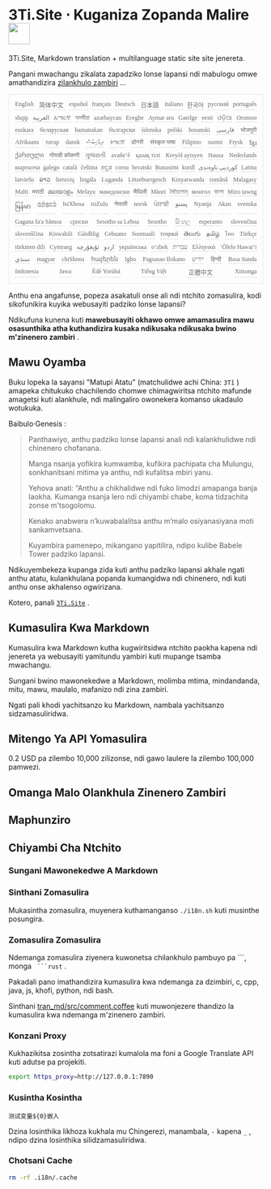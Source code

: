 <h1 style="justify-content:space-between">3Ti.Site ⋅ Kuganiza Zopanda Malire<img src="//i-01.eu.org/3Ti/logo.svg" style="user-select:none;margin-top:-1px;width:42px"></h1>

3Ti.Site, Markdown translation + multilanguage static site site jenereta.

Pangani mwachangu zikalata zapadziko lonse lapansi ndi mabulogu omwe amathandizira [zilankhulo zambiri](https://github.com/i18n-site/node/blob/main/lang/src/index.js) ...

<pre class="langli" style="display:flex;flex-wrap:wrap;background:transparent;border:1px solid #eee;font-size:12px;box-shadow:0 0 3px inset #eee;padding:12px 5px 4px 12px;justify-content:space-between;"><style>pre.langli i{font-weight:300;font-family:s;margin-right:7px;margin-bottom:8px;font-style:normal;color:#666;border-bottom:1px dashed #ccc;}</style><i>English</i><i> 简体中文 </i><i>español</i><i>français</i><i>Deutsch</i><i> 日本語 </i><i>italiano</i><i>한국어</i><i>русский</i><i>português</i><i>shqip</i><i>‫العربية‬</i><i>አማርኛ</i><i>অসমীয়া</i><i>azərbaycan</i><i>Eʋegbe</i><i>Aymar aru</i><i>Gaeilge</i><i>eesti</i><i>ଓଡ଼ିଆ</i><i>Oromoo</i><i>euskara</i><i>беларуская</i><i>bamanakan</i><i>български</i><i>íslenska</i><i>polski</i><i>bosanski</i><i>‫فارسی‬</i><i>भोजपुरी</i><i>Afrikaans</i><i>татар</i><i>dansk</i><i>‫ދިވެހިބަސް‬</i><i>ትግርኛ</i><i>डोगरी</i><i>संस्कृत भाषा</i><i>Filipino</i><i>suomi</i><i>Frysk</i><i>ខ្មែរ</i><i>ქართული</i><i>गोंयची कोंकणी</i><i>ગુજરાતી</i><i>avañe’ẽ</i><i>қазақ тілі</i><i>Kreyòl ayisyen</i><i>Hausa</i><i>Nederlands</i><i>кыргызча</i><i>galego</i><i>català</i><i>čeština</i><i>ಕನ್ನಡ</i><i>corsu</i><i>hrvatski</i><i>Runasimi</i><i>kurdî</i><i>‫کوردیی ناوەندی‬</i><i>Latina</i><i>latviešu</i><i>ລາວ</i><i>lietuvių</i><i>lingála</i><i>Luganda</i><i>Lëtzebuergesch</i><i>Kinyarwanda</i><i>română</i><i>Malagasy</i><i>Malti</i><i>मराठी</i><i>മലയാളം</i><i>Melayu</i><i>македонски</i><i>मैथिली</i><i>Māori</i><i>মৈতৈলোন্</i><i>монгол</i><i>বাংলা</i><i>Mizo ṭawng</i><i>မြန်မာ</i><i>𞄀𞄄𞄰𞄩𞄍𞄜𞄰</i><i>IsiXhosa</i><i>isiZulu</i><i>नेपाली</i><i>norsk</i><i>ਪੰਜਾਬੀ</i><i>‫پښتو‬</i><i>Nyanja</i><i>Akan</i><i>svenska</i><i>Gagana fa'a Sāmoa</i><i>српски</i><i>Sesotho sa Leboa</i><i>Sesotho</i><i>සිංහල</i><i>esperanto</i><i>slovenčina</i><i>slovenščina</i><i>Kiswahili</i><i>Gàidhlig</i><i>Cebuano</i><i>Soomaali</i><i>тоҷикӣ</i><i>తెలుగు</i><i>தமிழ்</i><i>ไทย</i><i>Türkçe</i><i>türkmen dili</i><i>Cymraeg</i><i>‫ئۇيغۇرچە‬</i><i>‫اردو‬</i><i>українська</i><i>o‘zbek</i><i>‫עברית‬</i><i>Ελληνικά</i><i>ʻŌlelo Hawaiʻi</i><i>‫سنڌي‬</i><i>magyar</i><i>chiShona</i><i>հայերեն</i><i>Igbo</i><i>Pagsasao Ilokano</i><i>‫ייִדיש‬</i><i>हिन्दी</i><i>Basa Sunda</i><i>Indonesia</i><i>Jawa</i><i>Èdè Yorùbá</i><i>Tiếng Việt</i><i> 正體中文 </i><i>Xitsonga</i></pre>

Anthu ena angafunse, popeza asakatuli onse ali ndi ntchito zomasulira, kodi sikofunikira kuyika webusayiti padziko lonse lapansi?

Ndikufuna kunena kuti **mawebusayiti okhawo omwe amamasulira mawu osasunthika atha kuthandizira kusaka ndikusaka ndikusaka bwino m'zinenero zambiri** .

## Mawu Oyamba

Buku lopeka la sayansi &quot;Matupi Atatu&quot; (matchulidwe achi China: `3Tǐ` ) amapeka chitukuko chachilendo chomwe chimagwiritsa ntchito mafunde amagetsi kuti alankhule, ndi malingaliro owonekera komanso ukadaulo wotukuka.

Baibulo·Genesis :

> Panthawiyo, anthu padziko lonse lapansi anali ndi kalankhulidwe ndi chinenero chofanana.
>
> Manga nsanja yofikira kumwamba, kufikira pachipata cha Mulungu, sonkhanitsani mitima ya anthu, ndi kufalitsa mbiri yanu.
>
> Yehova anati: “Anthu a chikhalidwe ndi fuko limodzi amapanga banja laokha. Kumanga nsanja lero ndi chiyambi chabe, koma tidzachita zonse m'tsogolomu.
>
> Kenako anabwera n’kuwabalalitsa anthu m’malo osiyanasiyana moti sankamvetsana.
>
> Kuyambira pamenepo, mikangano yapitilira, ndipo kulibe Babele Tower padziko lapansi.

Ndikuyembekeza kupanga zida kuti anthu padziko lapansi akhale ngati anthu atatu, kulankhulana popanda kumangidwa ndi chinenero, ndi kuti anthu onse akhalenso ogwirizana.

Kotero, panali [`3Ti.Site`](//3Ti.Site) .

## Kumasulira Kwa Markdown

Kumasulira kwa Markdown kutha kugwiritsidwa ntchito paokha kapena ndi jenereta ya webusayiti yamitundu yambiri kuti mupange tsamba mwachangu.

Sungani bwino mawonekedwe a Markdown, molimba mtima, mindandanda, mitu, mawu, maulalo, mafanizo ndi zina zambiri.

Ngati pali khodi yachitsanzo ku Markdown, nambala yachitsanzo sidzamasuliridwa.

## Mitengo Ya API Yomasulira

0.2 USD pa zilembo 10,000 zilizonse, ndi gawo laulere la zilembo 100,000 pamwezi.

## Omanga Malo Olankhula Zinenero Zambiri

## Maphunziro

## Chiyambi Cha Ntchito

### Sungani Mawonekedwe A Markdown

### Sinthani Zomasulira

Mukasintha zomasulira, muyenera kuthamanganso `./i18n.sh` kuti musinthe posungira.

### Zomasulira Zomasulira

Ndemanga zomasulira ziyenera kuwonetsa chilankhulo pambuyo pa \```, monga ` ```rust` .

Pakadali pano imathandizira kumasulira kwa ndemanga za dzimbiri, c, cpp, java, js, khofi, python, ndi bash.

Sinthani [tran_md/src/comment.coffee](https://github.com/i18n-site/node/blob/main/tran_md/src/comment.coffee) kuti muwonjezere thandizo la kumasulira kwa ndemanga m'zinenero zambiri.

### Konzani Proxy

Kukhazikitsa zosintha zotsatirazi kumalola ma foni a Google Translate API kuti adutse pa projekiti.

```bash
export https_proxy=http://127.0.0.1:7890
```

### Kusintha Kosintha

```
测试变量${0}嵌入
```

Dzina losinthika likhoza kukhala mu Chingerezi, manambala, `-` kapena `_` , ndipo dzina losinthika silidzamasuliridwa.

### Chotsani Cache

```bash
rm -rf .i18n/.cache
```
